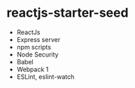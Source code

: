 # reactjs-starter-seed


* ReactJs
* Express server
* npm scripts
* Node Security
* Babel
* Webpack 1
* ESLint, eslint-watch


